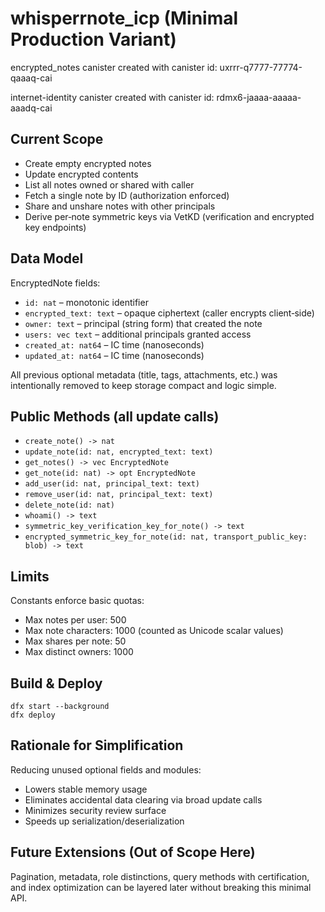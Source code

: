 # whisperrnote_icp (Minimal Production Variant)

encrypted_notes canister created with canister id: uxrrr-q7777-77774-qaaaq-cai

internet-identity canister created with canister id: rdmx6-jaaaa-aaaaa-aaadq-cai

## Current Scope
- Create empty encrypted notes
- Update encrypted contents
- List all notes owned or shared with caller
- Fetch a single note by ID (authorization enforced)
- Share and unshare notes with other principals
- Derive per‑note symmetric keys via VetKD (verification and encrypted key endpoints)

## Data Model
EncryptedNote fields:
- `id: nat` – monotonic identifier
- `encrypted_text: text` – opaque ciphertext (caller encrypts client‑side)
- `owner: text` – principal (string form) that created the note
- `users: vec text` – additional principals granted access
- `created_at: nat64` – IC time (nanoseconds)
- `updated_at: nat64` – IC time (nanoseconds)

All previous optional metadata (title, tags, attachments, etc.) was intentionally removed to keep storage compact and logic simple.

## Public Methods (all update calls)
- `create_note() -> nat`
- `update_note(id: nat, encrypted_text: text)`
- `get_notes() -> vec EncryptedNote`
- `get_note(id: nat) -> opt EncryptedNote`
- `add_user(id: nat, principal_text: text)`
- `remove_user(id: nat, principal_text: text)`
- `delete_note(id: nat)`
- `whoami() -> text`
- `symmetric_key_verification_key_for_note() -> text`
- `encrypted_symmetric_key_for_note(id: nat, transport_public_key: blob) -> text`

## Limits
Constants enforce basic quotas:
- Max notes per user: 500
- Max note characters: 1000 (counted as Unicode scalar values)
- Max shares per note: 50
- Max distinct owners: 1000

## Build & Deploy
```
dfx start --background
dfx deploy
```

## Rationale for Simplification
Reducing unused optional fields and modules:
- Lowers stable memory usage
- Eliminates accidental data clearing via broad update calls
- Minimizes security review surface
- Speeds up serialization/deserialization

## Future Extensions (Out of Scope Here)
Pagination, metadata, role distinctions, query methods with certification, and index optimization can be layered later without breaking this minimal API.
